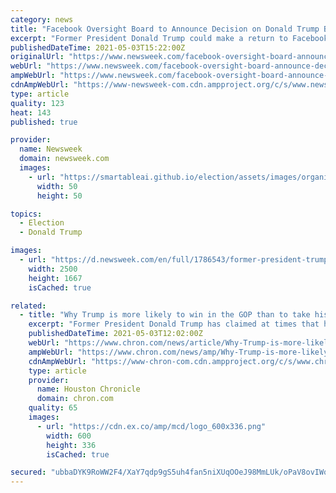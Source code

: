 ```yaml
---
category: news
title: "Facebook Oversight Board to Announce Decision on Donald Trump Ban on May 5"
excerpt: "Former President Donald Trump could make a return to Facebook and Instagram very soon following an announcement by the body that oversees bans on content for the social media sites. The Oversight Board tweeted on Monday that they will reveal their decision on Trump's suspensions this Wednesday,"
publishedDateTime: 2021-05-03T15:22:00Z
originalUrl: "https://www.newsweek.com/facebook-oversight-board-announce-decision-donald-trump-ban-may-5-1588223"
webUrl: "https://www.newsweek.com/facebook-oversight-board-announce-decision-donald-trump-ban-may-5-1588223"
ampWebUrl: "https://www.newsweek.com/facebook-oversight-board-announce-decision-donald-trump-ban-may-5-1588223?amp=1"
cdnAmpWebUrl: "https://www-newsweek-com.cdn.ampproject.org/c/s/www.newsweek.com/facebook-oversight-board-announce-decision-donald-trump-ban-may-5-1588223?amp=1"
type: article
quality: 123
heat: 143
published: true

provider:
  name: Newsweek
  domain: newsweek.com
  images:
    - url: "https://smartableai.github.io/election/assets/images/organizations/newsweek.com-50x50.jpg"
      width: 50
      height: 50

topics:
  - Election
  - Donald Trump

images:
  - url: "https://d.newsweek.com/en/full/1786543/former-president-trump-looks-his-phone.jpg"
    width: 2500
    height: 1667
    isCached: true

related:
  - title: "Why Trump is more likely to win in the GOP than to take his followers to a new third party"
    excerpt: "Former President Donald Trump has claimed at times that he’ll start a third political party called the Patriot Party. In fact, most Americans – 62% in a recent poll – say they’d welcome the chance to vote for a third party."
    publishedDateTime: 2021-05-03T12:02:00Z
    webUrl: "https://www.chron.com/news/article/Why-Trump-is-more-likely-to-win-in-the-GOP-than-16146941.php"
    ampWebUrl: "https://www.chron.com/news/amp/Why-Trump-is-more-likely-to-win-in-the-GOP-than-16146941.php"
    cdnAmpWebUrl: "https://www-chron-com.cdn.ampproject.org/c/s/www.chron.com/news/amp/Why-Trump-is-more-likely-to-win-in-the-GOP-than-16146941.php"
    type: article
    provider:
      name: Houston Chronicle
      domain: chron.com
    quality: 65
    images:
      - url: "https://cdn.ex.co/amp/mcd/logo_600x336.png"
        width: 600
        height: 336
        isCached: true

secured: "ubbaDYK9RoWW2F4/XaY7qdp9gS5uh4fan5niXUqOOeJ98MmLUk/oPaV8ovIWqjNZuO0wnxecbIbQ8Mc2AMNgav9pNMlrf0AxnH2wWhpQIlpLXbwUAa2APtPcE0VZsth6/Jr0KHbyv7QqDIp0C5grtZE5ZQWLL6BH3EB1hYQjnd1S8NHhPUPIVoeCeh4C/fmJbVnaF0hX+7g8p9Nk8jG5mUAy5DyjBmZeMY8r9HNDBozRMRK9O1KBqlL3tPqRbr950GHiLAPRuBidIxq9nYuxyY1pi8NJuqicNsL3FR5t1MkEcLzeighuMtrfaGfzXlT19BpppEj5XMSkD3Kg6Yr/KsT1clisXPvYM6FspPP8Aks=;nzG5qHfsCtUGa5NUxaVCBQ=="
---
```


